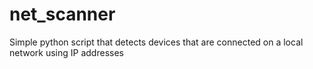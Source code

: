 # net_scanner
Simple python script that detects devices that are connected on a local network using IP addresses
